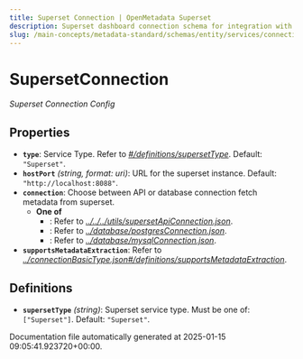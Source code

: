 ```yaml
---
title: Superset Connection | OpenMetadata Superset
description: Superset dashboard connection schema for integration with OpenMetadata Ingestion pipelines.
slug: /main-concepts/metadata-standard/schemas/entity/services/connections/dashboard/supersetconnection
---
```


# SupersetConnection

*Superset Connection Config*

## Properties

- **`type`**: Service Type. Refer to *[#/definitions/supersetType](#definitions/supersetType)*. Default: `"Superset"`.
- **`hostPort`** *(string, format: uri)*: URL for the superset instance. Default: `"http://localhost:8088"`.
- **`connection`**: Choose between API or database connection fetch metadata from superset.
  - **One of**
    - : Refer to *[../../../utils/supersetApiConnection.json](#/../../utils/supersetApiConnection.json)*.
    - : Refer to *[../database/postgresConnection.json](#/database/postgresConnection.json)*.
    - : Refer to *[../database/mysqlConnection.json](#/database/mysqlConnection.json)*.
- **`supportsMetadataExtraction`**: Refer to *[../connectionBasicType.json#/definitions/supportsMetadataExtraction](#/connectionBasicType.json#/definitions/supportsMetadataExtraction)*.
## Definitions

- **`supersetType`** *(string)*: Superset service type. Must be one of: `["Superset"]`. Default: `"Superset"`.


Documentation file automatically generated at 2025-01-15 09:05:41.923720+00:00.
